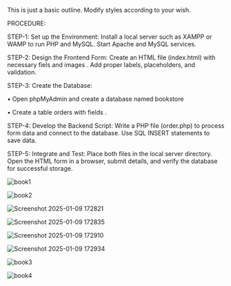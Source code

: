 This is just a basic outline. Modify styles according to your wish.

PROCEDURE: 
 
STEP-1: Set up the Environment: Install a local server such as XAMPP or WAMP to run PHP and MySQL. Start Apache and MySQL services. 

STEP-2:   Design the Frontend Form: Create an HTML file (index.html) with necessary fiels and images . Add proper labels, placeholders, and validation. 

STEP-3:   Create the Database: 

• 	Open phpMyAdmin and create a database named bookstore 

• 	Create a table orders with fields . 

STEP-4:   Develop the Backend Script: Write a PHP file (order.php) to process form data and connect to the database. Use SQL INSERT statements to save data. 

STEP-5: Integrate and Test: Place both files in the local server directory. Open the HTML form in a browser, submit details, and verify the database for successful storage. 

![book1](https://github.com/user-attachments/assets/2c9b39a6-05e6-4b59-b7b4-e4868d23bf3e)

![book2](https://github.com/user-attachments/assets/dd5d08f2-d04b-4d2f-9e78-ca94413edcb3)

![Screenshot 2025-01-09 172821](https://github.com/user-attachments/assets/4d2ced8e-d2c1-49aa-a3ce-a96e06c480a3)

![Screenshot 2025-01-09 172835](https://github.com/user-attachments/assets/07961a58-3501-48cf-919e-be685099ee7e)

![Screenshot 2025-01-09 172910](https://github.com/user-attachments/assets/b7b1d42c-5d12-4197-83b2-85c0a1889860)

![Screenshot 2025-01-09 172934](https://github.com/user-attachments/assets/3b200743-4114-4ad1-ad4e-84181fe92653)

![book3](https://github.com/user-attachments/assets/6d4ca6fc-4cc2-4eb7-aed3-4708aef538b9)

![book4](https://github.com/user-attachments/assets/f13df558-3af1-4151-ae11-586f9327cc55)



